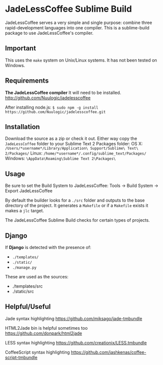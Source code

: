 JadeLessCoffee Sublime Build
============================

JadeLessCoffee serves a very simple and single purpose: combine three rapid-development languages into one compiler. 
This is a sublime-build package to use JadeLessCoffee's compiler.

Important
---------

This uses the `make` system on Unix/Linux systems. It has not been tested on Windows.


Requirements
------------

**The JadeLessCoffee compiler** It will need to be installed. <http://github.com/Nuulogic/jadelesscoffee>

After installing node.js:
`$ sudo npm -g install https://github.com/Nuulogic/jadelesscoffee.git`


Installation
------------

Download the source as a zip or check it out. Either way copy the `JadeLessCoffee` folder to your Sublime Text 2 Packages folder:
OS X: `/Users/*username*/Library/Application\ Support/Sublime\ Text\ 2/Packages/`
Linux: `/home/*username*/.config/sublime_text/Packages/`
Windows: `\AppData\Roaming\Sublime Text 2\Packages\`

Usage
-----

Be sure to set the Build System to JadeLessCoffee: Tools -> Build System -> Export JadeLessCoffee

By default the builder looks for a `./src` folder and outputs to the base directory of the project.
It generates a `Makefile` or if a `Makefile` exists it makes a `jlc` target.

The JadeLessCoffee Sublime Build checks for certain types of projects.


Django
------

If **Django** is detected with the presence of:
* `./templates/`
* `./static/`
* `./manage.py`

These are used as the sources:
* ./templates/src 
* ./static/src


Helpful/Useful
--------------

Jade syntax highlighting
<https://github.com/miksago/jade-tmbundle>

HTML2Jade bin is helpful sometimes too
<https://github.com/donpark/html2jade>


LESS syntax highlighting
<https://github.com/creationix/LESS.tmbundle>


CoffeeScript syntax highlighting
<https://github.com/jashkenas/coffee-script-tmbundle>